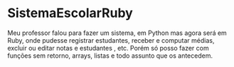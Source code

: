 # SistemaEscolarRuby
Meu professor falou para fazer um sistema, em Python mas agora será em Ruby, onde pudesse registrar estudantes, receber e computar médias, excluir ou editar notas e estudantes , etc. Porém só posso fazer com funções sem retorno, arrays, listas e todo assunto que os antecedem.
